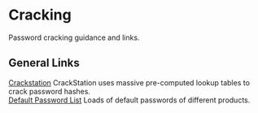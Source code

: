 # Cracking
Password cracking guidance and links.

## General Links
[Crackstation](https://crackstation.net) CrackStation uses massive pre-computed lookup tables to crack password hashes. \
[Default Password List](https://github.com/many-passwords/many-passwords) Loads of default passwords of different products.

